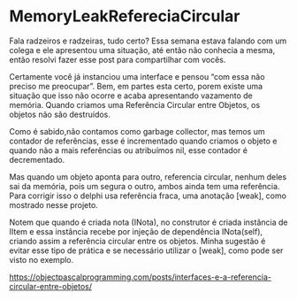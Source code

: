 # MemoryLeakRefereciaCircular

Fala radzeiros e radzeiras, tudo certo? Essa semana estava falando com um colega e ele apresentou uma situação, até então não conhecia a mesma, então resolvi fazer esse post para compartilhar com vocês.

Certamente você já instanciou uma interface e pensou “com essa não preciso me preocupar”. Bem, em partes esta certo, porem existe uma situação que isso não ocorre e acaba apresentando vazamento de memória. Quando criamos uma Referência Circular entre Objetos, os objetos não são destruídos. 

Como é sabido,não contamos como garbage collector, mas temos um contador de referências, esse é incrementado quando criamos o objeto e quando não a mais referências 
ou atribuímos nil, esse contador é decrementado. 

Mas quando um objeto aponta para outro, referencia circular, nenhum deles sai da memória, pois um segura o outro, ambos ainda tem uma referência. Para corrigir isso o delphi usa referência fraca, uma anotação [weak], como mostrado nesse projeto.


Notem que quando é criada nota (INota), no construtor é criada instância de IItem e essa instância recebe por injeção de dependência INota(self), criando assim a referência circular entre os objetos. Minha sugestão é evitar esse tipo de prática e se necessário utilizar o [weak], como pode ser visto no exemplo.



https://objectpascalprogramming.com/posts/interfaces-e-a-referencia-circular-entre-objetos/
